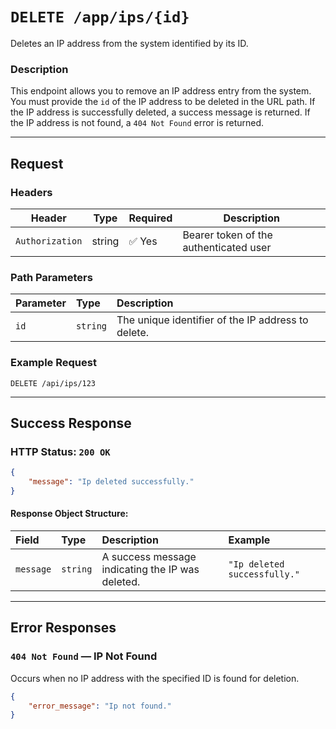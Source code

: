 # `DELETE /app/ips/{id}`

Deletes an IP address from the system identified by its ID.

### Description

This endpoint allows you to remove an IP address entry from the system. You must provide the `id` of the IP address to
be deleted in the URL path. If the IP address is successfully deleted, a success message is returned. If the IP address
is not found, a `404 Not Found` error is returned.

---

## Request

### Headers

| Header          | Type   | Required | Description                            |
|-----------------|--------|----------|----------------------------------------|
| `Authorization` | string | ✅ Yes    | Bearer token of the authenticated user |

### Path Parameters

| Parameter | Type     | Description                                        |
|:----------|:---------|:---------------------------------------------------|
| `id`      | `string` | The unique identifier of the IP address to delete. |

### Example Request

`DELETE /api/ips/123`

---

## Success Response

### HTTP Status: `200 OK`

```json
{
    "message": "Ip deleted successfully."
}
```

#### Response Object Structure:

| Field     | Type     | Description                                      | Example                      |
|:----------|:---------|:-------------------------------------------------|:-----------------------------|
| `message` | `string` | A success message indicating the IP was deleted. | `"Ip deleted successfully."` |

---

## Error Responses

### `404 Not Found` — IP Not Found

Occurs when no IP address with the specified ID is found for deletion.

```json
{
    "error_message": "Ip not found."
}
```
